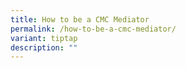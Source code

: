 ```yaml
---
title: How to be a CMC Mediator
permalink: /how-to-be-a-cmc-mediator/
variant: tiptap
description: ""
---
```

<p></p>